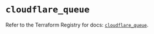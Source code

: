 # `cloudflare_queue`

Refer to the Terraform Registry for docs: [`cloudflare_queue`](https://registry.terraform.io/providers/cloudflare/cloudflare/4.43.0/docs/resources/queue).
